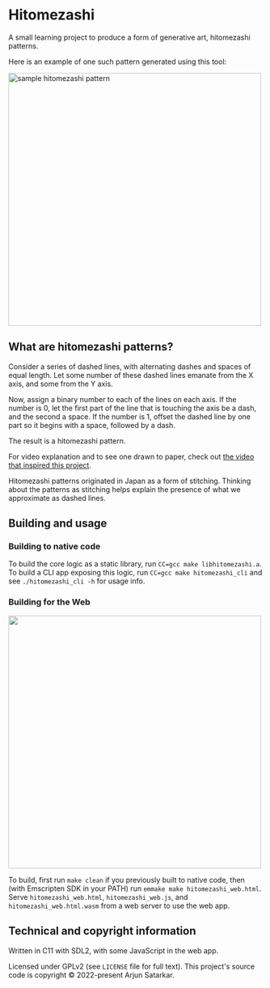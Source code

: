 # Hitomezashi

A small learning project to produce a form of generative art, hitomezashi patterns.

Here is an example of one such pattern generated using this tool:

<img src="https://raw.githubusercontent.com/untir-l/hitomezashi/main/sample.png" alt="sample hitomezashi pattern" width="500" height="500">

## What are hitomezashi patterns?

Consider a series of dashed lines, with alternating dashes and spaces of equal length. Let some number of these dashed lines emanate from the X axis, and some from the Y axis.

Now, assign a binary number to each of the lines on each axis. If the number is 0, let the first part of the line that is touching the axis be a dash, and the second a space. If the number is 1, offset the dashed line by one part so it begins with a space, followed by a dash.

The result is a hitomezashi pattern.

For video explanation and to see one drawn to paper, check out [the video that inspired this project](https://www.youtube.com/watch?v=JbfhzlMk2eY).

Hitomezashi patterns originated in Japan as a form of stitching. Thinking about the patterns as stitching helps explain the presence of what we approximate as dashed lines.

## Building and usage

### Building to native code

To build the core logic as a static library, run `CC=gcc make libhitomezashi.a`.
To build a CLI app exposing this logic, run `CC=gcc make hitomezashi_cli` and see
`./hitomezashi_cli -h` for usage info.

### Building for the Web

<img src="https://github.com/untir-l/hitomezashi/blob/main/screenshot_web.png?raw=true" width="500">

To build, first run `make clean` if you previously built to native code, then (with Emscripten SDK in your PATH) run `emmake make hitomezashi_web.html`.
Serve `hitomezashi_web.html`, `hitomezashi_web.js`, and `hitomezashi_web.html.wasm` from a web server to use the web app.

## Technical and copyright information

Written in C11 with SDL2, with some JavaScript in the web app.

Licensed under GPLv2 (see `LICENSE` file for full text). This project's source code is copyright © 2022-present Arjun Satarkar.
